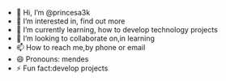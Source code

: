 - 👋 Hi, I’m @princesa3k
- 👀 I’m interested in,
find out more
- 🌱 I’m currently learning,
how to develop technology projects
- 💞️ I’m looking to collaborate on,in learning
- 📫 How to reach me,by phone or email
- 😄 Pronouns: mendes
- ⚡ Fun fact:develop projects

<!---
princesa3k/princesa3k is a ✨ special ✨ repository because its `README.md` (this file) appears on your GitHub profile.
You can click the Preview link to take a look at your changes.
--->
